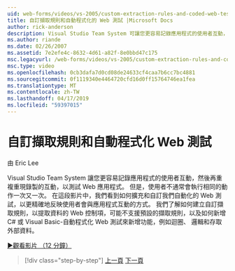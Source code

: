 ```yaml
---
uid: web-forms/videos/vs-2005/custom-extraction-rules-and-coded-web-tests
title: 自訂擷取規則和自動程式化的 Web 測試 |Microsoft Docs
author: rick-anderson
description: Visual Studio Team System 可讓您更容易記錄應用程式的使用者互動，然後再重複地重現 re 來測試 Web 應用程式...
ms.author: riande
ms.date: 02/26/2007
ms.assetid: 7e2efe4c-8632-4d61-a82f-8e0bbd47c175
msc.legacyurl: /web-forms/videos/vs-2005/custom-extraction-rules-and-coded-web-tests
msc.type: video
ms.openlocfilehash: 0cb3dafa7d0cd08de24633cf4caa7b6cc7bc4881
ms.sourcegitcommit: 0f1119340e4464720cfd16d0ff15764746ea1fea
ms.translationtype: MT
ms.contentlocale: zh-TW
ms.lasthandoff: 04/17/2019
ms.locfileid: "59397015"
---
```

# <a name="custom-extraction-rules-and-coded-web-tests"></a>自訂擷取規則和自動程式化 Web 測試

由 Eric Lee

Visual Studio Team System 讓您更容易記錄應用程式的使用者互動，然後再重複重現錄製的互動，以測試 Web 應用程式。 但是，使用者不通常會執行相同的動作一次又一次。 在這段影片中，我們看到如何擴充和自訂我們自動化的 Web 測試，以更精確地反映使用者會與應用程式互動的方式。 我們了解如何建立自訂擷取規則，以提取資料的 Web 控制項，可能不支援預設的擷取規則，以及如何新增 C# 或 Visual Basic-自動程式化 Web 測試來新增功能，例如迴圈、 邏輯和存取外部資料。

[&#9654;觀看影片 （12 分鐘）](https://channel9.msdn.com/Blogs/ASP-NET-Site-Videos/custom-extraction-rules-and-coded-web-tests)

> [!div class="step-by-step"]
> [上一頁](code-coverage-of-automated-tests.md)
> [下一頁](the-effects-of-caching.md)
